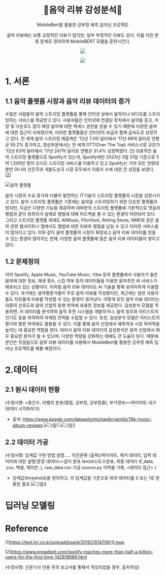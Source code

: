 <div align=center>
  
# 📀음악 리뷰 감성분석📀 

MobileBert를 활용한 긍부정 예측 딥러닝 프로젝트
  
음악 리뷰에는 보통 긍정적인 리뷰가 많지만, 일부 부정적인 리뷰도 있다. 이를 이진 분류 문제로 정의하여 MobileBERT 모델을 훈련시킨다. 

<img src="https://img.shields.io/badge/PyTorch-E34F26?style=flat-square&logo=PyTorch&logoColor=white"/></a>

<img src="https://img.shields.io/badge/Python-3776AB?style=flat-square&logo=Python&logoColor=white"/></a>
</div>

# 1. 서론
## 1.1 음악 플랫폼 시장과 음악 리뷰 데이터의 증가

  수많은 사람들이 음악 스트리밍 플랫폼을 통해 인터넷 상에서 음악이나 비디오를 스트리밍하는 서비스를 제공받고 있다. 사용자들은 인터넷에 연결된 장치에서 음악을 듣고, 저장 및 다운로드 없이 해당 음악에 대한 액세스 권한을 얻을 수 있기 때문에 다양한 음악에 대한 접근이 쉬워졌으며, 이러한 플랫폼들은 인터넷의 보급과 함께 급속도로 성장하고 있다. 전 세계 음악 스트리밍 매출액은 '12년 7.3억 달러에서 '17년 66억 달러로 연평균 55.2% 증가하고, 영상부문에서는 전 세계 OTT(Over The Top) 서비스시장 규모가 '12년 63억 달러에서 '17년 247억 달러로 연평균 31.4% 성장하였다. [[1]](https://test.hri.co.kr/upload/board/201921514759[1].hwp) 대표적인 음악 스트리밍 플랫폼으로 Spotify가 있는데, Spotify에만 2023년 3월 31일 기준으로 5억 1,500만 명이 오디오 스트리밍 서비스를 이용하고 있고 Spotify는 거의 모든 연령대 뿐만 아니라 선진국과 개발도상국 시장 모두에서 이용자 수에 대한 큰 성장을 보였다. [[2]](https://www.engadget.com/spotify-reaches-more-than-half-a-billion-users-for-the-first-time-142818686.html) 
  
  ![음악 플랫폼](https://user-images.githubusercontent.com/104000117/235765359-4925ce6d-d705-45dc-912d-ce0f8bf8ba26.png)

  음악 시장의 수요 증가와 더불어 발전하는 IT기술이 스트리밍 플랫폼의 시장을 성장시키고 있다. 음악 스트리밍 플랫폼은 기존에는 음악을 스트리밍하기 위한 단순한 플랫폼이었지만, 지금은 다양한 기능을 제공하며 대부분의 스트리밍 플랫폼에 기본적으로 댓글과 평점과 같이 청취자가 실제로 앨범에 대해 피드백을 줄 수 있는 환경이 마련되어 있다. 그리고 스트리밍 플랫폼 외에도 AllMusic, Pitchfork, Rolling Stone, NME와 같은 음악 관련 웹사이트나 앱에서도 앨범에 대한 리뷰와 평점을 남길 수 있고 이러한 서비스들이 많아지고 있다. 이와 같이 음악 플랫폼의 시장이 확장되고 음악 리뷰 데이터를 얻을 수 있는 환경이 많아지는 현재, 다양한 음악 플랫폼에 많은 음악 리뷰 데이터들이 쌓이고 있다. 
 
## 1.2 문제정의

  이미 Spotify, Apple Music, YouTube Music, Vibe 등의 플랫폼에서 사용자가 들은 음악에 대한 정보, 재생 횟수, 스킵 여부 등의 데이터들을 이용한 음악추천 AI 서비스가 배포되고 있는 상황이다. 이처럼 음악 리뷰 데이터도 AI 기술을 통해 유의미하게 이용할 수 있다. 과거에는 음악평론가들이 주로 음악 리뷰를 작성했지만, 최근에는 일반 사용자들도 자유롭게 리뷰를 작성할 수 있는 환경이 생겨났다. 이렇게 모인 음악 리뷰 데이터는 대중의 선호도와 음악 산업의 동향 파악에 유용한 정보를 제공한다. 감성분석 모델을 적용하면, 이 데이터를 분석하여 음악 추천 시스템을 개발하거나, 음악 장르와 아티스트의 인기도 등을 파악하여 마케팅 전략을 수립할 수 있다. 또한, 감성분석 모델은 아티스트의 평가와 평판 파악에도 활용될 수 있다. 이를 통해 음악 산업에서 예측력과 시장 파악력을 높이는 데 중요한 역할을 한다. 따라서 음악 리뷰 데이터의 감성분석은 음악 산업에서 매우 중요한 분야가 될 수 있으며, 다양한 역량을 강화하는 데에도 큰 도움이 된다. 때문에 본인은 첫걸음으로 음악 리뷰 데이터를 사용해서 MobileBert를 활용한 긍부정 예측 딥러닝 프로젝트를 해볼 예정이다.

# 2.데이터
## 2.1 원시 데이터 현황

(수정사향: >총건수, 라벨의 분포(평점, 긍부정, 긍부정중), 부가정보>>파이차트 내가 데이터 시각화하기)

- 출처: https://www.kaggle.com/datasets/michaelbryantds/78k-music-album-reviews
![그림1](https://user-images.githubusercontent.com/104000117/232916528-72d8be0a-6ca6-4ce3-bc63-49e4563d659b.png)
![그림2](https://user-images.githubusercontent.com/104000117/232916534-04b41e98-89d7-4401-98c7-36d431c76512.png)

## 2.2 데이터 가공

(수정사향: 임계값 구한 방법 설명.....
이진분류 (출력)/파이차트, 제거 데이터, 입력 데이터에 대한 설명/문장 데이터=>길이 분포 len(str)/도수분표, 최종 데이터 (f_data, ,csv, 엑셀, 제이쓴..), raw_data.csv 가공 source.py 이력들 기록, <데이터 접근> )

- 임계값(threshold)을 정의하고, 이 임계값을 기준으로 위의 데이터를 0 또는 1로 분류한 결과
![그림3](https://user-images.githubusercontent.com/104000117/232919132-60083ffb-0de6-443d-9b2f-f32a8d3ad646.png)


# 딥러닝 모델링

# Reference

[1]https://test.hri.co.kr/upload/board/201921514759[1].hwp

[2]https://www.engadget.com/spotify-reaches-more-than-half-a-billion-users-for-the-first-time-142818686.html



(수정사항: 신문기사 인용 주의
보고서를 통해서 작성되었을 경우, 출처작성)
